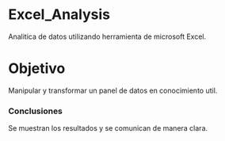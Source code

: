 # Excel_Analysis
Analitica de datos utilizando herramienta de microsoft Excel.
# Objetivo
Manipular y transformar un panel de datos en conocimiento util. 
### Conclusiones
Se muestran los resultados y se comunican de manera clara.

